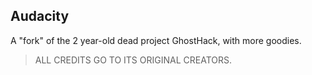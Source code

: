 ## Audacity
A "fork" of the 2 year-old dead project GhostHack, with more goodies.



>ALL CREDITS GO TO ITS ORIGINAL CREATORS.

